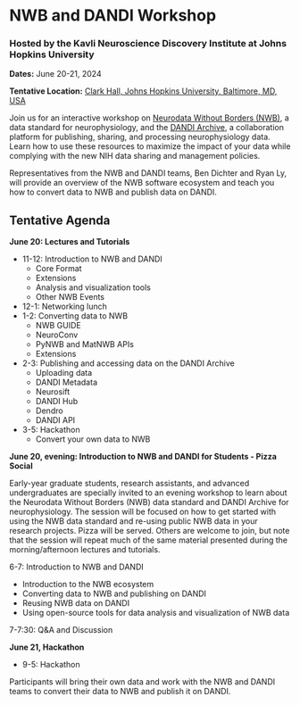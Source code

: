 <!-- <img alt="banner" src="images/nwb_dandi_bcm_2024_banner.png"> -->

# NWB and DANDI Workshop

### Hosted by the Kavli Neuroscience Discovery Institute at Johns Hopkins University

**Dates:** June 20-21, 2024

**Tentative Location:** [Clark Hall, Johns Hopkins University, Baltimore, MD, USA](https://maps.app.goo.gl/SUbwXYKHWnRGoRF97)

Join us for an interactive workshop on [Neurodata Without Borders (NWB)](https://nwb.org), a data standard for neurophysiology, and the [DANDI Archive](https://dandiarchive.org), a collaboration platform for publishing, sharing, and processing neurophysiology data. Learn how to use these resources to maximize the impact of your data while complying with the new NIH data sharing and management policies.

Representatives from the NWB and DANDI teams, Ben Dichter and Ryan Ly, will provide an overview of the NWB software ecosystem and teach you how to convert data to NWB and publish data on DANDI.

## Tentative Agenda

**June 20: Lectures and Tutorials**

* 11-12: Introduction to NWB and DANDI
  * Core Format
  * Extensions
  * Analysis and visualization tools
  * Other NWB Events
* 12-1: Networking lunch
* 1-2: Converting data to NWB
  * NWB GUIDE
  * NeuroConv
  * PyNWB and MatNWB APIs
  * Extensions
* 2-3: Publishing and accessing data on the DANDI Archive
  * Uploading data
  * DANDI Metadata
  * Neurosift
  * DANDI Hub
  * Dendro
  * DANDI API
* 3-5: Hackathon
  * Convert your own data to NWB
 
**June 20, evening: Introduction to NWB and DANDI for Students - Pizza Social**

Early-year graduate students, research assistants, and advanced undergraduates are specially invited to an evening workshop to learn about the Neurodata Without Borders (NWB) data standard and DANDI Archive for neurophysiology. The session will be focused on how to get started with using the NWB data standard and re-using public NWB data in your research projects. Pizza will be served. Others are welcome to join, but note that the session will repeat much of the same material presented during the morning/afternoon lectures and tutorials.

6-7: Introduction to NWB and DANDI
  * Introduction to the NWB ecosystem
  * Converting data to NWB and publishing on DANDI
  * Reusing NWB data on DANDI
  * Using open-source tools for data analysis and visualization of NWB data

7-7:30: Q&A and Discussion

**June 21, Hackathon**

* 9-5: Hackathon

Participants will bring their own data and work with the NWB and DANDI teams to convert their data to NWB and publish it on DANDI.

<!-- ## Registration

The event is free and open to all, but registration is required for security purposes. -->

<!-- ## Flyer

Download the event flyer [here](images/nwb_dandi_bcm_2024_flyer.pdf). -->
